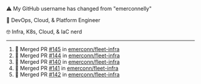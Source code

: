 ⚠️ My GitHub username has changed from "emerconnelly"

💼 DevOps, Cloud, & Platform Engineer

🤓 Infra, K8s, Cloud, & IaC nerd

---

<!--START_SECTION:activity-->
1. 🎉 Merged PR [#145](https://github.com/emerconn/fleet-infra/pull/145) in [emerconn/fleet-infra](https://github.com/emerconn/fleet-infra)
2. 🎉 Merged PR [#144](https://github.com/emerconn/fleet-infra/pull/144) in [emerconn/fleet-infra](https://github.com/emerconn/fleet-infra)
3. 🎉 Merged PR [#140](https://github.com/emerconn/fleet-infra/pull/140) in [emerconn/fleet-infra](https://github.com/emerconn/fleet-infra)
4. 🎉 Merged PR [#141](https://github.com/emerconn/fleet-infra/pull/141) in [emerconn/fleet-infra](https://github.com/emerconn/fleet-infra)
5. 🎉 Merged PR [#142](https://github.com/emerconn/fleet-infra/pull/142) in [emerconn/fleet-infra](https://github.com/emerconn/fleet-infra)
<!--END_SECTION:activity-->
